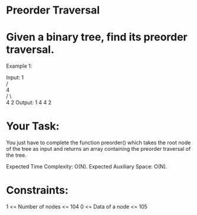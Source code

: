 # Preorder Traversal

# Given a binary tree, find its preorder traversal.

Example 1:

Input:
        1      
      /          
    4    
  /    \   
4       2
Output: 1 4 4 2 


# Your Task:
You just have to complete the function preorder() which takes the root node of the tree as input and returns an array containing the preorder traversal of the tree.

Expected Time Complexity: O(N).
Expected Auxiliary Space: O(N).

# Constraints:
1 <= Number of nodes <= 104
0 <= Data of a node <= 105
